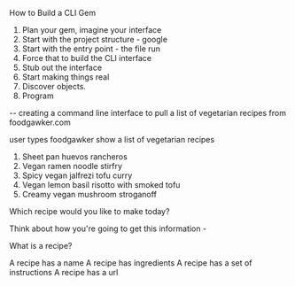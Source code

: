 How to Build a CLI Gem

1. Plan your gem, imagine your interface
2. Start with the project structure - google
3. Start with the entry point - the file run
4. Force that to build the CLI interface
5. Stub out the interface
6. Start making things real
7. Discover objects.
8. Program

-- creating a command line interface to pull a list of vegetarian recipes from foodgawker.com

user types foodgawker
show a list of vegetarian recipes

1. Sheet pan huevos rancheros
2. Vegan ramen noodle stirfry
3. Spicy vegan jalfrezi tofu curry
4. Vegan lemon basil risotto with smoked tofu
5. Creamy vegan mushroom stroganoff

Which recipe would you like to make today?


Think about how you're going to get this information -

What is a recipe?

A recipe has a name
A recipe has ingredients
A recipe has a set of instructions
A recipe has a url
